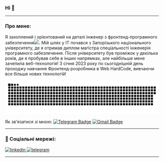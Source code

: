 ### Hi 👋

---

### Про мене:

Я захоплений і орієнтований на деталі інженер з фронтенд-програмного забезпечення<img src="https://media.giphy.com/media/WUlplcMpOCEmTGBtBW/giphy.gif" width="30px">. Мій шлях у IT почався з Запорізького національного університету, де я отримав диплом магістра спеціальності інженерія програмного забезпечення. Після університету був проміжок у декілька років, де я пробував себе в інших напрямках, але найбільше мене зачепила веб-технологія! З січня 2023 року по сьогоднішній день проходжу навчання Фронтенд-розробника в Web HardCode, вивчаючи все більше нових технологій!

<p align="center">
 <img width="600" src="assets/github-snake.svg" alt="snake"/>
</p>

 Як зв'язатися зі мною: [![Telegram Badge](https://img.shields.io/badge/-Minaiev_Eduard-blue?style=flat&logo=Telegram&logoColor=white)](https://t.me/Edward_Key) [![Gmail Badge](https://img.shields.io/badge/-Gmail-red?style=flat&logo=Gmail&logoColor=white)](https://dgard@gmail.com)

---

### 🤝 Соціальні мережі:

  <div id="badges">
    <a href="https://www.linkedin.com/in/%D1%8D%D0%B4%D1%83%D0%B0%D1%80%D0%B4-%D0%BC%D0%B8%D0%BD%D0%B0%D0%B5%D0%B2/" target="_blank">
      <img src="https://cdn-icons-png.flaticon.com/512/2504/2504799.png" width="40" height="40" alt="linkedin" />
    </a>
    <a href="https://t.me/Edward_Key" target="_blank">
      <img src="https://cdn-icons-png.flaticon.com/512/2111/2111646.png" width="40" height="40" alt="telegram" />
    </a>
  </div>

  ---